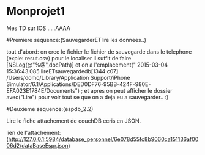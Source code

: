 # Monprojet1
Mes TD sur IOS .....AAAA

#Premiere sequence:(SauvegarderETlire les donnees..)

tout d'abord:
on cree le fichier le fichier de sauvegarde dans le telephone (exple: resut.csv) pour le localiser il suffit de faire [NSLog(@"%@",docPath)] et on a l'emplacement(" 2015-03-04 15:36:43.085 lireETsauvegardedb[1344:c07] /Users/domo/Library/Application Support/iPhone Simulator/6.1/Applications/DED0DF76-95BB-424F-980E-EFA023E1784E/Documents") ; et apres on peut afficher le dossier avec("Lire") pour voir tout se que on a deja eu a sauvegarder.. :)


#Deuxieme sequence:(espdb_2.2)

Lire le fiche attachement de couchDB ecris en JSON.

lien de l'attachement: (http://127.0.0.1:5984/database_personnel/6e078d55fc8b9060ca151136af0006d2/dataBaseEspr.json)



